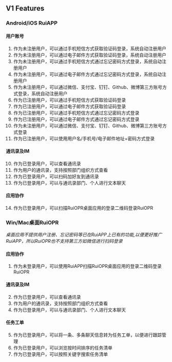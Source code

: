 
## V1 Features
### Android/iOS RuiAPP
#### 用户账号
1. 作为未注册用户，可以通过手机短信方式获取验证码登录，系统自动注册用户
2. 作为未注册用户，可以通过电子邮件方式获取验证码登录，系统自动注册用户
3. 作为未注册用户，可以通过手机短信方式通过忘记密码方式登录，系统自动注册用户
4. 作为未注册用户，可以通过电子邮件方式通过忘记密码方式登录，系统自动注册用户
5. 作为未注册用户，可以通过微信、支付宝、钉钉、Github、微博第三方账号方式登录，系统自动注册用户
5. 作为已注册用户，可以通过手机短信方式获取验证码登录
6. 作为已注册用户，可以通过电子邮件方式获取验证码登录
7. 作为已注册用户，可以通过手机短信方式通过忘记密码方式登录
8. 作为已注册用户，可以通过电子邮件方式通过忘记密码方式登录
9. 作为未注册用户，可以通过微信、支付宝、钉钉、Github、微博第三方账号方式登录
9. 作为已注册用户，可以使用用户名/手机号/电子邮件地址+密码方式登录

#### 通讯录及IM
10. 作为已登录用户，可以查看通讯录
11. 作为用户的通讯录，支持按照部门组织方式查看
12. 作为已登录用户，可以扫码加好友到通讯录
13. 作为已登录用户，可以与通讯录部门、个人进行文本聊天

#### 应用协作
14. 作为已登录用户，可以扫描RuiOPR桌面应用的登录二维码登录RuiOPR


### Win/Mac桌面RuiOPR
*桌面应用不提供用户注册、忘记密码等已在RuiAPP上已有的功能,以便更好推广RuiAPP，所以RuiOPR也不支持第三方如微信进行扫码登录*

#### 应用协作
1. 作为未登录用户，可以使用RuiAPP扫描RuiOPR桌面应用的登录二维码登录RuiOPR

#### 通讯录及IM
2. 作为已登录用户，可以查看通讯录
3. 作为用户的通讯录，支持按照部门组织方式查看
4. 作为已登录用户，可以与通讯录部门、个人进行文本聊天

#### 任务工单
5. 作为已登录用户，可以将一条、多条聊天信息转为任务工单，以便进行跟踪管理
6. 作为已登录用户，可以浏览按时间排序的任务清单
7. 作为已登录用户，可以按照关键字搜索任务清单

